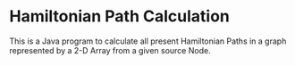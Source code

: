 # Hamiltonian Path Calculation

This is a Java program to calculate all present Hamiltonian Paths in a graph represented by a 2-D Array from a given source Node.